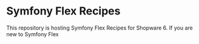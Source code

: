 # Symfony Flex Recipes

This repository is hosting Symfony Flex Recipes for Shopware 6. If you are new to Symfony Flex
